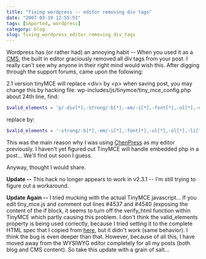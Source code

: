 ```yaml
---
title: "fixing wordpress -- editor removing div tags"
date: "2007-03-19 12:55:51"
tags: [imported, wordpress]
category: blog
slug: fixing_wordpress_editor_removing_div_tags
---
```


Wordpress has (or rather had) an annoying habit -- When you used it as a <a href="http://en.wikipedia.org/wiki/Content_management_system" title="Content management system">CMS</a>, the built in editor graciously removed all div tags from your post. I really can't see why anyone in their right mind would wish this. After digging through the support forums, came upon the following:

2.1 version tinyMCE will replace &lt;div&gt; by &lt;p&gt; when saving post, you may change this by hacking file: wp-includes/js/tinymce/tiny_mce_config.php about 24th line, find:

```php
$valid_elements = 'p/-div[*],-strong/-b[*],-em/-i[*],-font[*],-ul[*],-ol[*],-li[*],*[*]';
```

replace by:

```php
$valid_elements = '-strong/-b[*],-em/-i[*],-font[*],-ul[*],-ol[*],-li[*],*[*]';
```

This was the main reason why I was using <a href="http://groups.google.com/group/ChenPress" title="It really needs an official page...">ChenPress</a> as my editor previously. I haven't yet figured out TinyMCE will handle embedded php in a post... We'll find out soon I guess.

Anyway, thought I would share.

<strong>Update --</strong> This hack no longer appears to work in v2.3.1 -- I'm still trying to figure out a workaround.

<strong>Update Again --</strong> I tried mucking with the actual TinyMCE javascript... If you edit tiny_mce.js and comment out lines #4537 and #4540 (exposing the content of the if block, it seems to turn off the verify_html function within TinyMCE which partly causing this problem. I don't think the valid_elements property is being used correctly, because I tried setting it to the complete HTML spec that I copied from <a href="http://wiki.moxiecode.com/index.php/TinyMCE:Configuration/valid_elements#Default_rule_set:">here</a>, but it didn't work (same behavior). I think the bug is even deeper than that. However, because of all this, I have moved away from the WYSIWYG editor completely for all my posts (both blog and CMS content). So take this update with a grain of salt...
